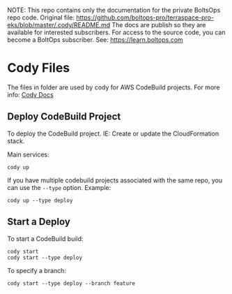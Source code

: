 <!-- note marker start -->
NOTE: This repo contains only the documentation for the private BoltsOps repo code.
Original file: https://github.com/boltops-pro/terraspace-pro-eks/blob/master/.cody/README.md
The docs are publish so they are available for interested subscribers.
For access to the source code, you can become a BoltOps subscriber.
See: https://learn.boltops.com

<!-- note marker end -->

# Cody Files

The files in folder are used by cody for AWS CodeBuild projects.  For more info: [Cody Docs](https://cody.run)

## Deploy CodeBuild Project

To deploy the CodeBuild project. IE: Create or update the CloudFormation stack.

Main services:

    cody up

If you have multiple codebuild projects associated with the same repo, you can use the `--type` option.  Example:

    cody up --type deploy

## Start a Deploy

To start a CodeBuild build:

    cody start
    cody start --type deploy

To specify a branch:

    cody start --type deploy --branch feature
